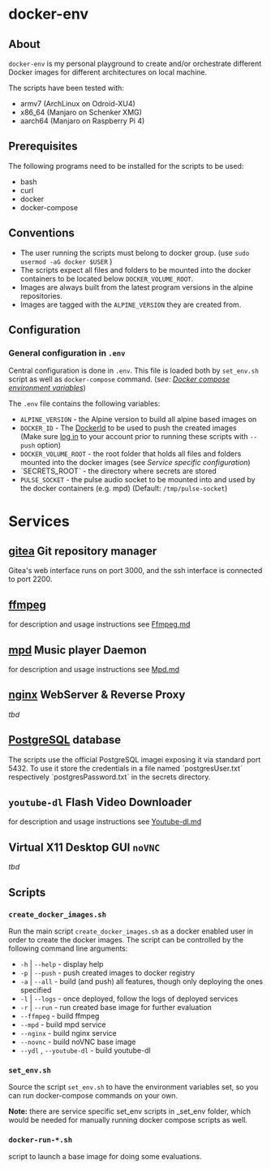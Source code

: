 # docker-env
## About
`docker-env` is my personal playground to create and/or orchestrate different Docker images for different architectures on local machine.

The scripts have been tested with:

* armv7 (ArchLinux on Odroid-XU4)
* x86_64 (Manjaro on Schenker XMG)
* aarch64 (Manjaro on Raspberry Pi 4)

## Prerequisites
The following programs need to be installed for the scripts to be used:

* bash
* curl
* docker
* docker-compose

## Conventions
* The user running the scripts must belong to docker group. (use `sudo usermod -aG docker $USER` )
* The scripts expect all files and folders to be mounted into the docker containers to be located below `DOCKER_VOLUME_ROOT`.
* Images are always built from the latest program versions in the alpine repositories.
* Images are tagged with the `ALPINE_VERSION` they are created from.

## Configuration
### General configuration in `.env`
Central configuration is done in `.env`. This file is loaded both by `set_env.sh` script as well as `docker-compose` command. (*see: [Docker compose environment variables](https://docs.docker.com/compose/environment-variables/)*)

The `.env` file contains the following variables:

* `ALPINE_VERSION` - the Alpine version to build all alpine based images on
* `DOCKER_ID` - The [DockerId](https://success.docker.com/article/how-do-you-register-for-a-docker-id) to be used to push the created images<br>(Make sure [log in](https://docs.docker.com/engine/reference/commandline/login/) to your account prior to running these scripts with `--push` option)
* `DOCKER_VOLUME_ROOT` - the root folder that holds all files and folders mounted into the docker images (see *Service specific configuration*)
* ˋSECRETS_ROOTˋ - the directory where secrets are stored
* `PULSE_SOCKET` - the pulse audio socket to be mounted into and used by the docker containers (e.g. mpd) (Default: `/tmp/pulse-socket`)


# Services
## [gitea] Git repository manager
Gitea's web interface runs on port 3000, and the ssh interface is connected to port 2200.

## [ffmpeg]
for description and usage instructions see [Ffmpeg.md](_doc/Ffmpeg.md)

## [mpd] Music player Daemon
for description and usage instructions see [Mpd.md](_doc/Mpd.md)

## [nginx] WebServer & Reverse Proxy
*tbd*

## [PostgreSQL][postgres] database
The scripts use the official PostgreSQL imagei exposing it via standard port 5432. To use it store the credentials in a file named ˋpostgresUser.txtˋ respectively ˋpostgresPassword.txtˋ in the secrets directory.

## `youtube-dl` Flash Video Downloader
for description and usage instructions see [Youtube-dl.md](_doc/Youtube-dl.md)

## Virtual X11 Desktop GUI `noVNC`
*tbd*

## Scripts
### `create_docker_images.sh`
Run the main script `create_docker_images.sh` as a docker enabled user in order to create the docker images. The script can be controlled by the following command line arguments:

* `-h` | `--help` - display help
* `-p` | `--push` - push created images to docker registry
* `-a` | `--all`  - build (and push) all features, though only deploying the ones specified
* `-l` | `--logs` - once deployed, follow the logs of deployed services
* `-r` | `--run`  - run created base image for further evaluation
* `--ffmpeg` - build ffmpeg
* `--mpd` - build mpd service
* `--nginx` - build nginx service
* `--novnc` - build noVNC base image
* `--ydl` , `--youtube-dl` - build youtube-dl

### `set_env.sh`
Source the script `set_env.sh` to have the environment variables set, so you can run docker-compose commands on your own.

<b>Note:</b> there are service specific set_env scripts in _set_env folder, which would be needed
for manually running docker compose scripts as well.

### `docker-run-*.sh`
script to launch a base image for doing some evaluations.

<!-- links -->
[ffmpeg]: https://ffmpeg.org
[gitea]: https://gitea.io/en-us/
[mpd]: https://www.musicpd.org
[mpd clients]: https://www.musicpd.org/clients/
[nginx]: https://www.nginx.com/
[postgres]: https://hub.docker.com/_/postgres
